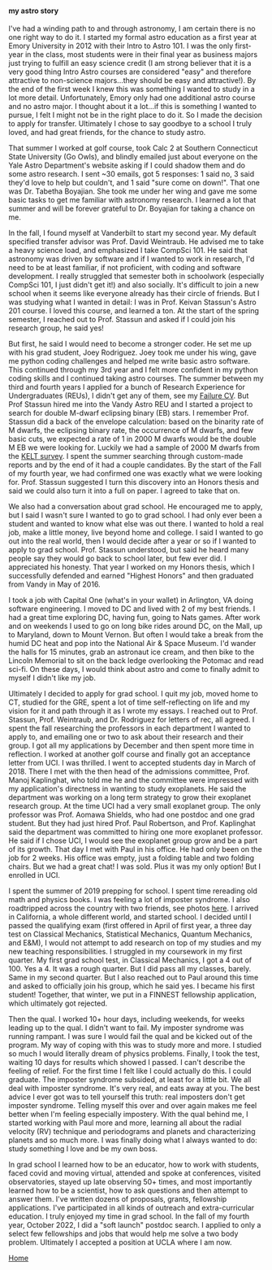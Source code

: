 #### my astro story

I've had a winding path to and through astronomy, I am certain there is no one right way to do it.
I started my formal astro education as a first year at Emory University in 2012 with their Intro to Astro 101.
I was the only first-year in the class, most students were in their final year as business majors just trying to fulfill an easy science credit (I am strong believer that it is a very good thing Intro Astro courses are considered "easy" and therefore attractive to non-science majors...they should be easy and attractive!).
By the end of the first week I knew this was something I wanted to study in a lot more detail. Unfortunately, Emory only had one additional astro course and no astro major.
I thought about it a lot...if this is something I wanted to pursue, I felt I might not be in the right place to do it. So I made the decision to apply for transfer. Ultimately I chose to say goodbye to a school I truly loved, and had great friends, for the chance to study astro.

That summer I worked at golf course, took Calc 2 at Southern Connecticut State University (Go Owls), and blindly emailed just about everyone on the Yale Astro Department's website asking if I could shadow them and do some astro research. I sent ~30 emails, got 5 responses: 1 said no, 3 said they'd love to help but couldn't, and 1 said "sure come on down!". That one was Dr. Tabetha Boyajian. She took me under her wing and gave me some basic tasks to get me familiar with astronomy research. I learned a lot that summer and will be forever grateful to Dr. Boyajian for taking a chance on me.

In the fall, I found myself at Vanderbilt to start my second year. My default specified transfer advisor was Prof. David Weintraub. He advised me to take a heavy science load, and emphasized I take CompSci 101. He said that astronomy was driven by software and if I wanted to work in research, I'd need to be at least familiar, if not proficient, with coding and software development.
I really struggled that semester both in schoolwork (especially CompSci 101, I just didn't get it!) and also socially. It's difficult to join a new school when it seems like everyone already has their circle of friends. But I was studying what I wanted in detail: I was in Prof. Keivan Stassun's Astro 201 course.
I loved this course, and learned a ton. At the start of the spring semester, I reached out to Prof. Stassun and asked if I could join his research group, he said yes!

But first, he said I would need to become a stronger coder. He set me up with his grad student, Joey Rodriguez. Joey took me under his wing, gave me python coding challenges and helped me write basic astro software. This continued through my 3rd year and I felt more confident in my python coding skills and I continued taking astro courses.
The summer between my third and fourth years I applied for a bunch of Research Experience for Undergraduates (REUs), I didn't get any of them, see my [Failure CV](./CV.md). But Prof Stassun hired me into the Vandy Astro REU and I started a project to search for double M-dwarf eclipsing binary (EB) stars.
I remember Prof. Stassun did a back of the envelope calculation: based on the binarity rate of M dwarfs, the eclipsing binary rate, the occurrence of M dwarfs, and few basic cuts, we expected a rate of 1 in 2000 M dwarfs would be the double M EB we were looking for. Luckily we had a sample of 2000 M dwarfs from the [KELT survey](https://en.wikipedia.org/wiki/Kilodegree_Extremely_Little_Telescope).
I spent the summer searching through custom-made reports and by the end of it had a couple candidates.
By the start of the Fall of my fourth year, we had confirmed one was exactly what we were looking for. Prof. Stassun suggested I turn this discovery into an Honors thesis and said we could also turn it into a full on paper. I agreed to take that on.

We also had a conversation about grad school. He encouraged me to apply, but I said I wasn't sure I wanted to go to grad school. I had only ever been a student and wanted to know what else was out there. I wanted to hold a real job, make a little money, live beyond home and college. I said I wanted to go out into the real world, then I would decide after a year or so if I wanted to apply to grad school. Prof. Stassun understood, but said he heard many people say they would go back to school later, but few ever did. I appreciated his honesty. That year I worked on my Honors thesis, which I successfully defended and earned "Highest Honors" and then graduated from Vandy in May of 2016.

I took a job with Capital One (what's in your wallet) in Arlington, VA doing software engineering. I moved to DC and lived with 2 of my best friends. I had a great time exploring DC, having fun, going to Nats games. After work and on weekends I used to go on long bike rides around DC, on the Mall, up to Maryland, down to Mount Vernon.
But often I would take a break from the humid DC heat and pop into the National Air & Space Museum. I'd wander the halls for 15 minutes, grab an astronaut ice cream, and then bike to the Lincoln Memorial to sit on the back ledge overlooking the Potomac and read sci-fi.
On these days, I would think about astro and come to finally admit to myself I didn't like my job.

Ultimately I decided to apply for grad school. I quit my job, moved home to CT, studied for the GRE, spent a lot of time self-reflecting on life and my vision for it and path through it as I wrote my essays. I reached out to Prof. Stassun, Prof. Weintraub, and Dr. Rodriguez for letters of rec, all agreed. I spent the fall researching the professors in each department I wanted to apply to, and emailing one or two to ask about their research and their group.
I got all my applications by December and then spent more time in reflection. I worked at another golf course and finally got an acceptance letter from UCI. I was thrilled. I went to accepted students day in March of 2018. There I met with the then head of the admissions committee, Prof. Manoj Kaplinghat, who told me he and the committee were impressed with my application's directness in wanting to study exoplanets.
He said the department was working on a long term strategy to grow their exoplanet research group. At the time UCI had a very small exoplanet group. The only professor was Prof. Aomawa Shields, who had one postdoc and one grad student. But they had just hired Prof. Paul Robertson, and Prof. Kaplinghat said the department was committed to hiring one more exoplanet professor. He said if I chose UCI, I would see the exoplanet group grow and be a part of its growth. That day I met with Paul in his office. He had only been on the job for 2 weeks. His office was empty, just a folding table and two folding chairs. But we had a great chat! I was sold. Plus it was my only option! But I enrolled in UCI.

I spent the summer of 2019 prepping for school. I spent time rereading old math and physics books. I was feeling a lot of imposter syndrome. I also roadtripped across the country with two friends, see photos [here](./galleries/gallery_rt18.md). I arrived in California, a whole different world, and started school.
I decided until I passed the qualifying exam (first offered in April of first year, a three day test on Classical Mechanics, Statistical Mechanics, Quantum Mechanics, and E&M), I would not attempt to add research on top of my studies and my new teaching responsibilities. I struggled in my coursework in my first quarter. My first grad school test, in Classical Mechanics, I got a 4 out of 100. Yes a 4.
It was a rough quarter. But I did pass all my classes, barely. Same in my second quarter. But I also reached out to Paul around this time and asked to officially join his group, which he said yes. I became his first student! Together, that winter, we put in a FINNEST fellowship application, which ultimately got rejected.

Then the qual. I worked 10+ hour days, including weekends, for weeks leading up to the qual. I didn't want to fail. My imposter syndrome was running rampant. I was sure I would fail the qual and be kicked out of the program. My way of coping with this was to study more and more. I studied so much I would literally dream of physics problems.
Finally, I took the test, waiting 10 days for results which showed I passed. I can't describe the feeling of relief. For the first time I felt like I could actually do this. I could graduate. The imposter syndrome subsided, at least for a little bit. We all deal with imposter syndrome.
It's very real, and eats away at you. The best advice I ever got was to tell yourself this truth: real imposters don't get imposter syndrome. Telling myself this over and over again makes me feel better when I'm feeling especially impostery.
With the qual behind me, I started working with Paul more and more, learning all about the radial velocity (RV) technique and periodograms and planets and characterizing planets and so much more. I was finally doing what I always wanted to do: study something I love and be my own boss.

In grad school I learned how to be an educator, how to work with students, faced covid and moving virtual, attended and spoke at conferences, visited observatories, stayed up late observing 50+ times, and most importantly learned how to be a scientist, how to ask questions and then attempt to answer them. I've written dozens of proposals, grants, fellowship applications. I've participated in all kinds of outreach and extra-curricular education. I truly enjoyed my time in grad school. In the fall of my fourth year, October 2022, I did a "soft launch" postdoc search. I applied to only a select few fellowships and jobs that would help me solve a two body problem. Ultimately I accepted a position at UCLA where I am now.  

[Home](./)
